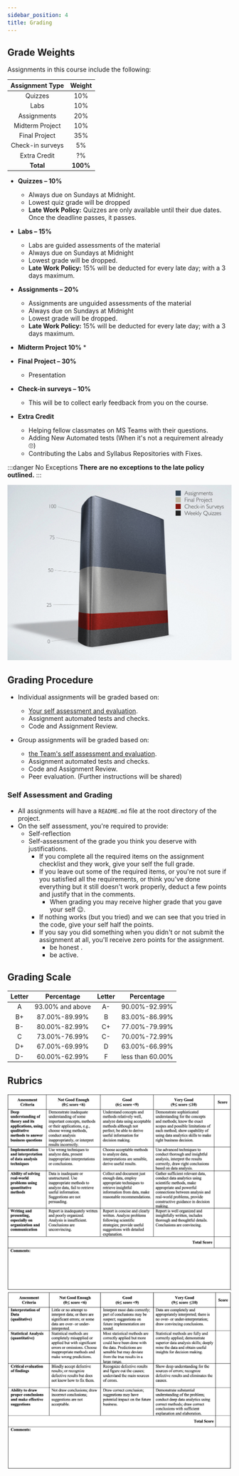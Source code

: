 ```yaml
---
sidebar_position: 4
title: Grading
---
```




## Grade Weights
Assignments in this course include the following:

| Assignment Type  |  Weight  |
| :--------------: | :------: |
|     Quizzes      |   10%    |
|       Labs       |   10%    |
|   Assignments    |   20%    |
| Midterm Project  |   10%    |
|  Final Project   |   35%    |
| Check-in surveys |    5%    |
|   Extra Credit   |    ?%    |
|    **Total**     | **100%** |

* **Quizzes – 10%**
  * Always due on Sundays at Midnight.
  * Lowest quiz grade will be dropped
  * **Late Work Policy:** Quizzes are only available until their due dates. Once the deadline passes, it passes.

* **Labs – 15%**
  * Labs are guided assessments of the material
  * Always due on Sundays at Midnight
  * Lowest grade will be dropped.
  * **Late Work Policy:** 15% will be deducted for every late day; with a 3 days maximum.

* **Assignments – 20%**
  * Assignments are unguided assessments of the material
  * Always due on Sundays at Midnight
  * Lowest grade will be dropped.
  * **Late Work Policy:** 15% will be deducted for every late day; with a 3 days maximum.

* **Midterm Project 10%**
  * 
* **Final Project – 30%**
  * Presentation

* **Check-in surveys – 10%**
    * This will be to collect early feedback from you on the course.

* **Extra Credit**
    * Helping fellow classmates on MS Teams with their questions.
    * Adding New Automated tests (When it's not a requirement already 🙄)
    * Contributing the Labs and Syllabus Repositories with Fixes.

:::danger No Exceptions
**There are no exceptions to the late policy outlined.**
:::

![Assignment weights chart](/img/syllabus/grades.png)

## Grading Procedure
* Individual assignments will be graded based on:
  * [Your self assessment and evaluation](#self-assessment-and-grading).
  * Assignment automated tests and checks.
  * Code and Assignment Review.

* Group assignments will be graded based on:
  * [the Team's self assessment and evaluation](#self-assessment-and-grading).
  * Assignment automated tests and checks.
  * Code and Assignment Review.
  * Peer evaluation. (Further instructions will be shared)

### Self Assessment and Grading
* All assignments will have a `README.md` file at the root directory of the project.
* On the self assessment, you're required to provide:
  * Self-reflection
  * Self-assessment of the grade you think you deserve with justifications.
    * If you complete all the required items on the assignment checklist and they work, give your self the full grade.
    * If you leave out some of the required items, or you're not sure if you satisfied all the requirements, or think you've done everything but it still doesn't work properly, deduct a few points and justify that in the comments.
      * When grading you may receive higher grade that you gave your self 😉.
    * If nothing works (but you tried) and we can see that you tried in the code, give your self half the points.
    * If you say you did something when you didn't or not submit the assignment at all, you'll receive zero points for the assignment.
      * be honest .
      * be active.

## Grading Scale

| Letter |    Percentage    | Letter |    Percentage    |
| :----: | :--------------: | :----: | :--------------: |
|   A    | 93.00% and above |   A-   |  90.00%-92.99%   |
|   B+   |  87.00%-89.99%   |   B    |  83.00%-86.99%   |
|   B-   |  80.00%-82.99%   |   C+   |  77.00%-79.99%   |
|   C    |  73.00%-76.99%   |   C-   |  70.00%-72.99%   |
|   D+   |  67.00%-69.99%   |   D    |  63.00%-66.99%   |
|   D-   |  60.00%-62.99%   |   F    | less than 60.00% |

## Rubrics
![Part1](assets/rubrics1.png)
![Part2](assets/rubrics2.png)